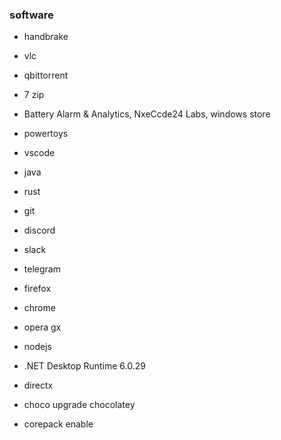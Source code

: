 ### software

- handbrake
- vlc
- qbittorrent
- 7 zip
- Battery Alarm & Analytics, NxeCcde24 Labs, windows store
- powertoys
- vscode
- java
- rust
- git

- discord
- slack
- telegram

- firefox
- chrome
- opera gx

- nodejs
- .NET Desktop Runtime 6.0.29
- directx
- choco upgrade chocolatey
- corepack enable
